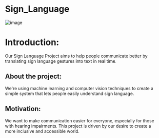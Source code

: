# Sign_Language

![image](https://github.com/Yash-Gavade/Sign_Language/assets/74112721/79e5ad71-b5a7-4fdc-b925-60f388f529b3)

# Introduction:
Our Sign Language Project aims to help people communicate better by translating sign language gestures into text in real time.

## About the project:
We're using machine learning and computer vision techniques to create a simple system that lets people easily understand sign language.

## Motivation:
We want to make communication easier for everyone, especially for those with hearing impairments. This project is driven by our desire to create a more inclusive and accessible world.
